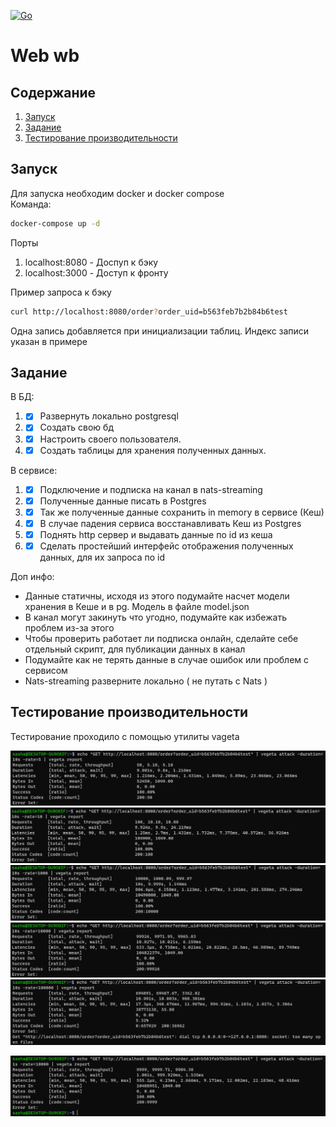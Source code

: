 [![Go](https://github.com/Proxypepe/wb-web/actions/workflows/go.yml/badge.svg)](https://github.com/Proxypepe/wb-web/actions/workflows/go.yml)

# Web wb

## Содержание

1. [Запуск](#Запуск)
2. [Задание](#Задание)
3. [Тестирование производительности](#тестирование-производительности)

## Запуск

Для запуска необходим docker и docker compose  
Команда:

```sh
docker-compose up -d
```

Порты

1. localhost:8080 - Доспуп к бэку
2. localhost:3000 - Доступ к фронту

Пример запроса к бэку

```sh
curl http://localhost:8080/order?order_uid=b563feb7b2b84b6test
```

Одна запись добавляется при инициализации таблиц. Индекс записи указан в примере

## Задание

В БД:

1.
    - [x] Развернуть локально postgresql
2.
    - [x] Создать свою бд
3.
    - [x] Настроить своего пользователя.
4.
    - [x] Создать таблицы для хранения полученных данных.

В сервисе:

1.
    - [x] Подключение и подписка на канал в nats-streaming
2.
    - [x] Полученные данные писать в Postgres
3.
    - [x] Так же полученные данные сохранить in memory в сервисе (Кеш)
4.
    - [x] В случае падения сервиса восстанавливать Кеш из Postgres
5.
    - [x] Поднять http сервер и выдавать данные по id из кеша
6.
    - [x] Сделать простейший интерфейс отображения полученных данных, для
      их запроса по id

Доп инфо:

- Данные статичны, исходя из этого подумайте насчет модели хранения
  в Кеше и в pg. Модель в файле model.json
- В канал могут закинуть что угодно, подумайте как избежать проблем
  из-за этого
- Чтобы проверить работает ли подписка онлайн, сделайте себе
  отдельный скрипт, для публикации данных в канал
- Подумайте как не терять данные в случае ошибок или проблем с
  сервисом
- Nats-streaming разверните локально ( не путать с Nats )

## Тестирование производительности
Тестирование проходило с помощью утилиты vageta

![title](images/rate5.png)  
![title](images/rate10.png)  
![title](images/rate1000.png)  
![title](images/rate10000.png)  
![title](images/rate100000.png)  

![title](images/rate1000dur1.png)

